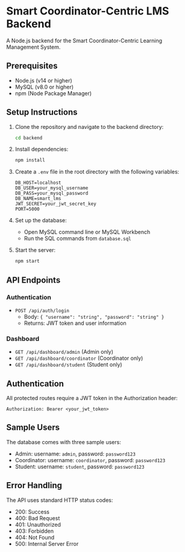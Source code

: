 # Smart Coordinator-Centric LMS Backend

A Node.js backend for the Smart Coordinator-Centric Learning Management System.

## Prerequisites

- Node.js (v14 or higher)
- MySQL (v8.0 or higher)
- npm (Node Package Manager)

## Setup Instructions

1. Clone the repository and navigate to the backend directory:
   ```bash
   cd backend
   ```

2. Install dependencies:
   ```bash
   npm install
   ```

3. Create a `.env` file in the root directory with the following variables:
   ```
   DB_HOST=localhost
   DB_USER=your_mysql_username
   DB_PASS=your_mysql_password
   DB_NAME=smart_lms
   JWT_SECRET=your_jwt_secret_key
   PORT=5000
   ```

4. Set up the database:
   - Open MySQL command line or MySQL Workbench
   - Run the SQL commands from `database.sql`

5. Start the server:
   ```bash
   npm start
   ```

## API Endpoints

### Authentication
- `POST /api/auth/login`
  - Body: `{ "username": "string", "password": "string" }`
  - Returns: JWT token and user information

### Dashboard
- `GET /api/dashboard/admin` (Admin only)
- `GET /api/dashboard/coordinator` (Coordinator only)
- `GET /api/dashboard/student` (Student only)

## Authentication

All protected routes require a JWT token in the Authorization header:
```
Authorization: Bearer <your_jwt_token>
```

## Sample Users

The database comes with three sample users:
- Admin: username: `admin`, password: `password123`
- Coordinator: username: `coordinator`, password: `password123`
- Student: username: `student`, password: `password123`

## Error Handling

The API uses standard HTTP status codes:
- 200: Success
- 400: Bad Request
- 401: Unauthorized
- 403: Forbidden
- 404: Not Found
- 500: Internal Server Error 